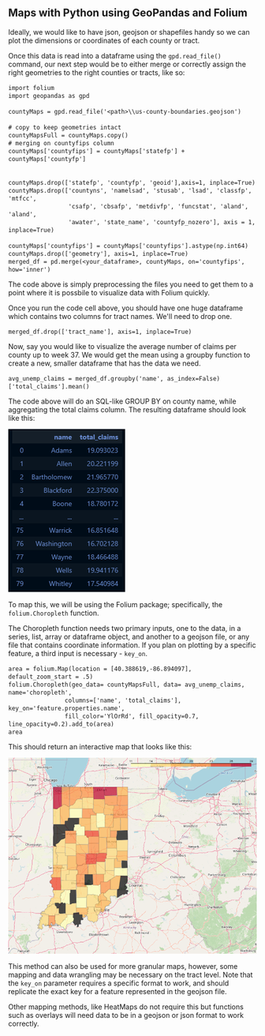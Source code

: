 ## Maps with Python using GeoPandas and Folium

Ideally, we would like to have json, geojson or shapefiles handy so we can plot the dimensions or coordinates of each county or tract.

Once this data is read into a dataframe using the ```gpd.read_file()``` command, our next step would be to either merge or correctly assign the right geometries to the right counties or tracts, like so:
```
import folium
import geopandas as gpd

countyMaps = gpd.read_file('<path>\\us-county-boundaries.geojson')

# copy to keep geometries intact
countyMapsFull = countyMaps.copy()
# merging on countyfips column
countyMaps['countyfips'] = countyMaps['statefp'] + countyMaps['countyfp']


countyMaps.drop(['statefp', 'countyfp', 'geoid'],axis=1, inplace=True)
countyMaps.drop(['countyns', 'namelsad', 'stusab', 'lsad', 'classfp', 'mtfcc',
                 'csafp', 'cbsafp', 'metdivfp', 'funcstat', 'aland', 'aland',
                 'awater', 'state_name', 'countyfp_nozero'], axis = 1, inplace=True)

countyMaps['countyfips'] = countyMaps['countyfips'].astype(np.int64)
countyMaps.drop(['geometry'], axis=1, inplace=True)
merged_df = pd.merge(<your_dataframe>, countyMaps, on='countyfips', how='inner')
```

The code above is simply preprocessing the files you need to get them to a point where it is possbile to visualize data with Folium quickly.

Once you run the code cell above, you should have one huge dataframe which contains two columns for tract names. We'll need to drop one.

```
merged_df.drop(['tract_name'], axis=1, inplace=True)
```

Now, say you would like to visualize the average number of claims per county up to week 37. We would get the mean using a groupby function to create a new, smaller dataframe that has the data we need.

```
avg_unemp_claims = merged_df.groupby('name', as_index=False)['total_claims'].mean()
```

The code above will do an SQL-like GROUP BY on county name, while aggregating the total claims column.
The resulting dataframe should look like this:

![dataframeExample](./images//dataframe_example.png)

To map this, we will be using the Folium package; specifically, the ```folium.Choropleth``` function.

The Choropleth function needs two primary inputs, one to the data, in a series, list, array or dataframe object, and another to a geojson file, or any file that contains coordinate information. If you plan on plotting by a specific feature, a third input is necessary - ```key_on```.

```
area = folium.Map(location = [40.388619,-86.894097], default_zoom_start = .5)
folium.Choropleth(geo_data= countyMapsFull, data= avg_unemp_claims, name='choropleth',
                columns=['name', 'total_claims'], key_on='feature.properties.name',
                fill_color='YlOrRd', fill_opacity=0.7, line_opacity=0.2).add_to(area)
area
```

This should return an interactive map that looks like this:

![County Map](./images//CountyMap.png)

This method can also be used for more granular maps, however, some mapping and data wrangling may be necessary on the tract level. Note that the ```key_on``` parameter requires a specific format to work, and should replicate the exact key for a feature represented in the geojson file.

Other mapping methods, like HeatMaps do not require this but functions such as overlays will need data to be in a geojson or json format to work correctly. 
